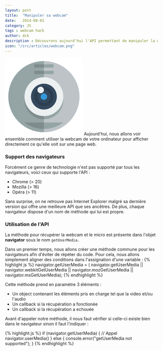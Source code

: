 ```yaml
---
layout: post
title:  "Manipuler sa webcam"
date:   2014-08-01
category: JS
tags : webcam hack
author: dck
description : Découvrons aujourd'hui l'API permettant de manipuler la webcam et le micro de votre utilisateur.
icon: "/src/articles/webcam.png"
---
```


<img src="/src/articles/webcam.png" class="pull-left" alt="Webcam" />
Aujourd'hui, nous allons voir ensemble comment utiliser la webcam de votre ordinateur pour afficher directement ce qu'elle voit sur une page web.

<h3 class="specialFloat"> Support des navigateurs</h3>

Forcément ce genre de technologie n'est pas supporté par tous les navigateurs, voici ceux qui supporte l'API :

<ul class="specialFloat">
<li> Chrome (> 20)</li>
<li> Mozilla (> 16)</li>
<li> Opéra (> 11)</li>
</ul>

Sans surprise, on ne retrouve pas Internet Explorer malgré sa dernière version qui offre une meilleure API que ses ancêtres.
De plus, chaque navigateur dispose d'un nom de méthode qui lui est propre.

### Utilisation de l'API
La méthode pour récupérer la webcam et le micro est présente dans l'objet **navigator** sous le nom `getUserMedia`.

Dans un premier temps, nous allons créer une méthode commune pour les navigateurs afin d'éviter de répéter du code. Pour cela, nous allons simplement aligner des conditions dans l'assignation d'une variable :
{% highlight js %}
navigator.getUserMedia = ( navigator.getUserMedia ||
                       navigator.webkitGetUserMedia ||
                       navigator.mozGetUserMedia ||
                       navigator.msGetUserMedia);
{% endhighlight %}

Cette méthode prend en paramètre 3 éléments :

- Un object contenant les éléments pris en charge tel que la video et/ou l'audio
- Un callback si la récupération a fonctionée
- Un callback si la récupération a echouée

Avant d'appeler notre méthode, il nous faut vérifier si celle-ci existe bien dans le navigateur sinon il faut l'indiquer :

{% highlight js %}
if (navigator.getUserMedia) {
  // Appel navigator.userMedia()
} else {
  console.error("getUserMedia not supported");
}
{% endhighlight %}

